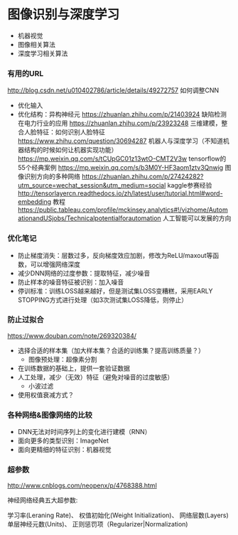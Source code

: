 

# 图像识别与深度学习

- 机器视觉
- 图像相关算法
- 深度学习相关算法

### 有用的URL

http://blog.csdn.net/u010402786/article/details/49272757 如何调整CNN
  - 优化输入
  - 优化结构：异构神经元
https://zhuanlan.zhihu.com/p/21403924 缺陷检测在电力行业的应用
https://zhuanlan.zhihu.com/p/23923248 三维建模，整合人脸特征：如何识别人脸特征
https://www.zhihu.com/question/30694287 机器人与深度学习（不知道机器结构的时候如何让机器实现功能）
https://mp.weixin.qq.com/s/tCUpGC01z13wtO-CMT2V3w tensorflow的55个经典案例
https://mp.weixin.qq.com/s/b3M0Y-HF3aom1ztv3Qnwig 图像识别方向的多种网络
https://zhuanlan.zhihu.com/p/27424282?utm_source=wechat_session&utm_medium=social kaggle参赛经验
http://tensorlayercn.readthedocs.io/zh/latest/user/tutorial.html#word-embedding 教程
https://public.tableau.com/profile/mckinsey.analytics#!/vizhome/AutomationandUSjobs/Technicalpotentialforautomation 人工智能可以发展的方向

### 优化笔记

- 防止梯度消失：层数过多，反向梯度效应加剧，修改为ReLU/maxout等函数，可以增强网络深度
- 减少DNN网络的过度参数：提取特征，减少噪音
- 防止样本的噪音特征被识别：加入噪音
- 停训标准：训练LOSS越来越好，但是测试集LOSS变糟糕，采用EARLY STOPPING方式进行处理（如3次测试集LOSS降低，则停止）

### 防止过拟合

https://www.douban.com/note/269320384/

- 选择合适的样本集（加大样本集？合适的训练集？提高训练质量？）
  - 图像预处理：超像素分割
- 在训练数据的基础上，提供一套验证数据
- 人工处理，减少（无效）特征（避免对噪音的过度敏感）
  - 小波过滤
- 使用权值衰减方式？

### 各种网络&图像网络的比较

- DNN无法对时间序列上的变化进行建模（RNN）
- 面向更多的类型识别：ImageNet
- 面向更精细的特征识别：机器视觉

### 超参数

http://www.cnblogs.com/neopenx/p/4768388.html

神经网络经典五大超参数:

学习率(Leraning Rate)、
权值初始化(Weight Initialization)、
网络层数(Layers)
单层神经元数(Units)、
正则惩罚项（Regularizer|Normalization)
